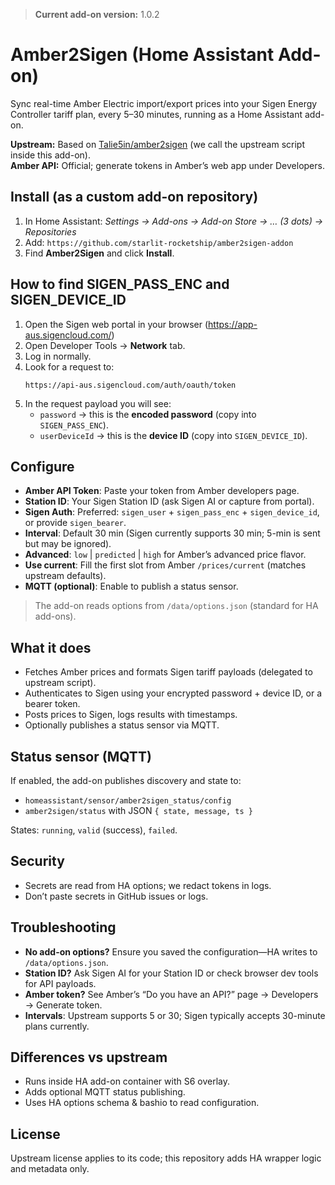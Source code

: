 > **Current add-on version:** 1.0.2

# Amber2Sigen (Home Assistant Add-on)

Sync real-time Amber Electric import/export prices into your Sigen Energy Controller tariff plan, every 5–30 minutes, running as a Home Assistant add-on.

**Upstream:** Based on [Talie5in/amber2sigen](https://github.com/Talie5in/amber2sigen) (we call the upstream script inside this add-on).  
**Amber API:** Official; generate tokens in Amber’s web app under Developers.

## Install (as a custom add-on repository)

1. In Home Assistant: _Settings → Add-ons → Add-on Store → … (3 dots) → Repositories_
2. Add: `https://github.com/starlit-rocketship/amber2sigen-addon`
3. Find **Amber2Sigen** and click **Install**.

## How to find SIGEN_PASS_ENC and SIGEN_DEVICE_ID

1. Open the Sigen web portal in your browser (https://app-aus.sigencloud.com/)
2. Open Developer Tools → **Network** tab.
3. Log in normally.
4. Look for a request to:
   ```
   https://api-aus.sigencloud.com/auth/oauth/token
   ```
5. In the request payload you will see:
   - `password` → this is the **encoded password** (copy into `SIGEN_PASS_ENC`).
   - `userDeviceId` → this is the **device ID** (copy into `SIGEN_DEVICE_ID`).

## Configure

- **Amber API Token**: Paste your token from Amber developers page.
- **Station ID**: Your Sigen Station ID (ask Sigen AI or capture from portal).
- **Sigen Auth**: Preferred: `sigen_user` + `sigen_pass_enc` + `sigen_device_id`, or provide `sigen_bearer`.
- **Interval**: Default 30 min (Sigen currently supports 30 min; 5-min is sent but may be ignored).
- **Advanced**: `low` | `predicted` | `high` for Amber’s advanced price flavor.
- **Use current**: Fill the first slot from Amber `/prices/current` (matches upstream defaults).
- **MQTT (optional)**: Enable to publish a status sensor.

> The add-on reads options from `/data/options.json` (standard for HA add-ons).

## What it does

- Fetches Amber prices and formats Sigen tariff payloads (delegated to upstream script).
- Authenticates to Sigen using your encrypted password + device ID, or a bearer token.
- Posts prices to Sigen, logs results with timestamps.
- Optionally publishes a status sensor via MQTT.

## Status sensor (MQTT)

If enabled, the add-on publishes discovery and state to:

- `homeassistant/sensor/amber2sigen_status/config`
- `amber2sigen/status` with JSON `{ state, message, ts }`

States: `running`, `valid` (success), `failed`.

## Security

- Secrets are read from HA options; we redact tokens in logs.
- Don’t paste secrets in GitHub issues or logs.

## Troubleshooting

- **No add-on options?** Ensure you saved the configuration—HA writes to `/data/options.json`.
- **Station ID?** Ask Sigen AI for your Station ID or check browser dev tools for API payloads.
- **Amber token?** See Amber’s “Do you have an API?” page → Developers → Generate token.
- **Intervals**: Upstream supports 5 or 30; Sigen typically accepts 30-minute plans currently.

## Differences vs upstream

- Runs inside HA add-on container with S6 overlay.
- Adds optional MQTT status publishing.
- Uses HA options schema & bashio to read configuration.

## License

Upstream license applies to its code; this repository adds HA wrapper logic and metadata only.
